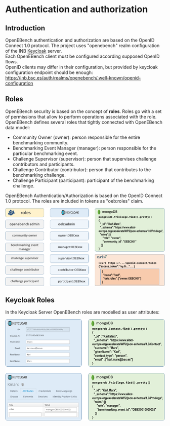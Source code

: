 # Authentication and authorization

## Introduction

OpenEBench authentication and authorization are based on the OpenID Connect 1.0 protocol. The project uses "openebench" realm configuration 
of the INB [Keycloak](keycloak.org) server.  
Each OpenEBench client must be configured according supposed OpenID flows.   
OpenID clients may differ in their configuration, but provided by keycloak configuration endpoint should be enough:  
https://inb.bsc.es/auth/realms/openebench/.well-known/openid-configuration

## Roles

OpenEBench security is based on the concept of **roles**. Roles go with a set of permissions that allow to perform operations associated with the role.  
OpenEBench defines several roles that tightly connected with OpenEBench data model:

* Community Owner (owner): person responsible for the entire benchmarking community.
* Benchmarking Event Manager (manager): person responsible for the particular benchmarking event.
* Challenge Supervisor (supervisor): person that supervises challenge contributors and participants.
* Challenge Contributor (contributor): person that contributes to the benchmarking challenge.
* Challenge Participant (participant): participant of the benchmarking challenge.

OpenEBench Authentication/Authorization is based on the OpenID Connect 1.0 protocol. The roles are included in tokens as "oeb:roles" claim.

![1](../media/oeb-roles.png)

## Keycloak Roles

In the Keycloak Server OpenEBench roles are modelled as user attributes:

![1](../media/oeb-attributes.png)
